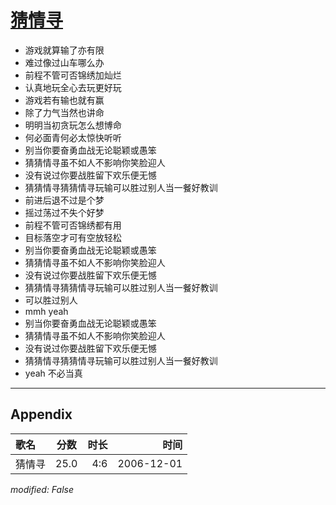 # [猜情寻](https://music.163.com/song?id=65631)

* 游戏就算输了亦有限
* 难过像过山车哪么办
* 前程不管可否锦绣加灿烂
* 认真地玩全心去玩更好玩
* 游戏若有输也就有赢
* 除了力气当然也讲命
* 明明当初贪玩怎么想博命
* 何必面青何必太惊快听听
* 别当你要奋勇血战无论聪颖或愚笨
* 猜猜情寻虽不如人不影响你笑脸迎人
* 没有说过你要战胜留下欢乐便无憾
* 猜猜情寻猜猜情寻玩输可以胜过别人当一餐好教训
* 前进后退不过是个梦
* 摇过荡过不失个好梦
* 前程不管可否锦绣都有用
* 目标落空才可有空放轻松
* 别当你要奋勇血战无论聪颖或愚笨
* 猜猜情寻虽不如人不影响你笑脸迎人
* 没有说过你要战胜留下欢乐便无憾
* 猜猜情寻猜猜情寻玩输可以胜过别人当一餐好教训
* 可以胜过别人
* mmh yeah
* 别当你要奋勇血战无论聪颖或愚笨
* 猜猜情寻虽不如人不影响你笑脸迎人
* 没有说过你要战胜留下欢乐便无憾
* 猜猜情寻猜猜情寻玩输可以胜过别人当一餐好教训
* yeah 不必当真


---

## Appendix

|歌名|分数|时长|时间|
|:---|:---:|---:|---:|
|猜情寻|25.0|4:6|2006-12-01

*modified: False*